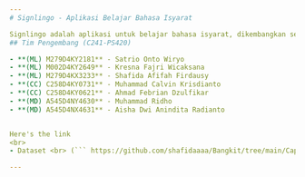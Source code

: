 ```yaml
---
# Signlingo - Aplikasi Belajar Bahasa Isyarat

Signlingo adalah aplikasi untuk belajar bahasa isyarat, dikembangkan sebagai proyek akhir atau capstone dari tim C241-PS420 untuk program Bangkit 2024. Aplikasi ini bertujuan untuk memfasilitasi pembelajaran bahasa isyarat secara interaktif dan menyenangkan.
## Tim Pengembang (C241-PS420)

- **(ML) M279D4KY2181** - Satrio Onto Wiryo
- **(ML) M002D4KY2649** - Kresna Fajri Wicaksana
- **(ML) M279D4KX3233** - Shafida Afifah Firdausy
- **(CC) C258D4KY0731** - Muhammad Calvin Krisdianto
- **(CC) C258D4KY0621** - Ahmad Febrian Dzulfikar
- **(MD) A545D4NY4630** - Muhammad Ridho
- **(MD) A545D4NX4631** - Aisha Dwi Anindita Radianto


Here's the link
<br>
- Dataset <br> (``` https://github.com/shafidaaaa/Bangkit/tree/main/Capstone/bisindo_data ```)

---
```

